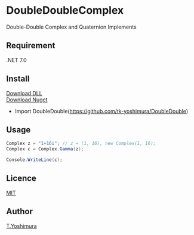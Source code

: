 # DoubleDoubleComplex
 Double-Double Complex and Quaternion Implements 

## Requirement
.NET 7.0

## Install

[Download DLL](https://github.com/tk-yoshimura/DoubleDoubleComplex/releases)  
[Download Nuget](https://www.nuget.org/packages/tyoshimura.doubledouble.complex/)  

- Import DoubleDouble(https://github.com/tk-yoshimura/DoubleDouble)

## Usage

```csharp
Complex z = "1+16i"; // z = (1, 16), new Complex(1, 16);
Complex c = Complex.Gamma(z);

Console.WriteLine(c);
```

## Licence
[MIT](https://github.com/tk-yoshimura/DoubleDoubleComplex/blob/main/LICENSE)

## Author

[T.Yoshimura](https://github.com/tk-yoshimura)
